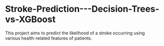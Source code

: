 # Stroke-Prediction---Decision-Trees-vs-XGBoost
This project aims to predict the likelihood of a stroke occurring using various health-related features of patients.
